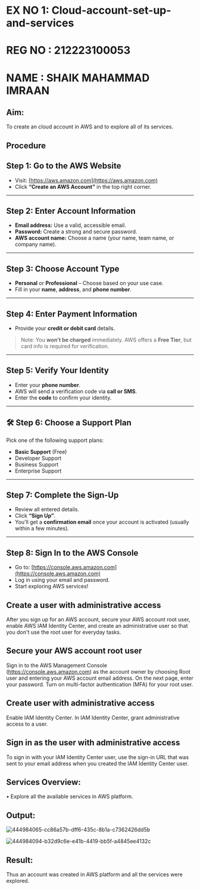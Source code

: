 # EX NO 1: Cloud-account-set-up-and-services
# REG NO : 212223100053
# NAME : SHAIK MAHAMMAD IMRAAN

## Aim:

To create an cloud account in AWS and to explore all of its services.

## Procedure

## Step 1: Go to the AWS Website

- Visit: [https://aws.amazon.com](https://aws.amazon.com)
- Click **“Create an AWS Account”** in the top right corner.

---

## Step 2: Enter Account Information

- **Email address:** Use a valid, accessible email.
- **Password:** Create a strong and secure password.
- **AWS account name:** Choose a name (your name, team name, or company name).

---

## Step 3: Choose Account Type

- **Personal** or **Professional** – Choose based on your use case.
- Fill in your **name**, **address**, and **phone number**.

---

## Step 4: Enter Payment Information

- Provide your **credit or debit card** details.

> Note: You **won’t be charged** immediately. AWS offers a **Free Tier**, but card info is required for verification.

---

## Step 5: Verify Your Identity

- Enter your **phone number**.
- AWS will send a verification code via **call or SMS**.
- Enter the **code** to confirm your identity.

---

## 🛠️ Step 6: Choose a Support Plan

Pick one of the following support plans:

- **Basic Support** (Free) 
- Developer Support
- Business Support
- Enterprise Support

---

## Step 7: Complete the Sign-Up

- Review all entered details.
- Click **“Sign Up”**.
- You’ll get a **confirmation email** once your account is activated (usually within a few minutes).

---

## Step 8: Sign In to the AWS Console

- Go to: [https://console.aws.amazon.com](https://console.aws.amazon.com)
- Log in using your email and password.
- Start exploring AWS services!


## Create a user with administrative access
After you sign up for an AWS account, secure your AWS account root user, enable AWS IAM Identity Center, and create an administrative user so that you don't use the root user for everyday tasks.

## Secure your AWS account root user
Sign in to the AWS Management Console (https://console.aws.amazon.com) as the account owner by choosing Root user and entering your AWS account email address. On the next page, enter your password. Turn on multi-factor authentication (MFA) for your root user.

## Create user with administrative access
Enable IAM Identity Center. In IAM Identity Center, grant administrative access to a user.

## Sign in as the user with administrative access
To sign in with your IAM Identity Center user, use the sign-in URL that was sent to your email address when you created the IAM Identity Center user.

## Services Overview:
• Explore all the available services in AWS platform.

## Output:

![444984065-cc86a57b-dff6-435c-8b1a-c7362426dd5b](https://github.com/user-attachments/assets/757fe975-c878-4455-968c-03e9ee47d241)

![444984094-b32d9c6e-e41b-4419-bb5f-a4845ee4132c](https://github.com/user-attachments/assets/7f89cbf3-0cce-43de-8044-d450b337af99)

## Result:

Thus an account was created in AWS platform and all the services were explored.


